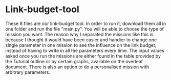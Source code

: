 # Link-budget-tool
These 8 files are our link-budget tool. In order to run it, download them all in one folder and run the file "main.py". You will be able to choose the type of mission you want. The reason why I separated the missions like this is because I thought it would have been easier and handier to change one single parameter in one mission to see the influence on the link budget, instead of having to write in all the parameters every time. The input values asked once you run the missions are either found in the table provided by the Tutorial outline or by certain graphs, available on the overleaf document. There is also an option to do a personalised mission with arbitrary parameters. 
